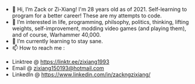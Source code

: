 - 👋 Hi, I’m Zack or Zi-Xiang! I'm 28 years old as of 2021. Self-learning to program for a better career! These are my attempts to code.
- 👀 I’m interested in life, programming, philsophy, politics, thinking, lifting weights, self-improvement, modding video games (and playing them), and of course, Warhammer 40,000. 
- 💞️ I’m currently learning to stay sane.
- 📫 How to reach me : 

* Linktree  @ https://linktr.ee/zixiang1993
* Email     @ zixiang150193@hotmail.com
* LinkedIn  @ https://www.linkedin.com/in/zackngzixiang/

<!---
zixiang1993/zixiang1993 is a ✨ special ✨ repository because its `README.md` (this file) appears on your GitHub profile.
You can click the Preview link to take a look at your changes.
--->


